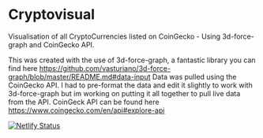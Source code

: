# Cryptovisual
Visualisation of all CryptoCurrencies listed on CoinGecko - Using 3d-force-graph and CoinGecko API.


This was created with the use of 3d-force-graph, a fantastic library you can find here https://github.com/vasturiano/3d-force-graph/blob/master/README.md#data-input
Data was pulled using the CoinGecko API. I had to pre-format the data and edit it slightly to work with 3d-force-graph but im working on putting it all together to pull live data from the API. CoinGeck API can be found here https://www.coingecko.com/en/api#explore-api

[![Netlify Status](https://api.netlify.com/api/v1/badges/5a1b342f-931d-4fce-b474-60d3de10c6f5/deploy-status)](https://app.netlify.com/sites/frosty-hypatia-c6219b/deploys)
